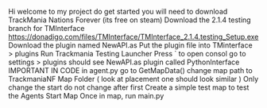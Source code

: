 Hi welcome to my project
do get started you will need to download
TrackMania Nations Forever (its free on steam)
Download the 2.1.4 testing branch for TMInterface https://donadigo.com/files/TMInterface/TMInterface_2.1.4.testing_Setup.exe
Download the plugin named NewAPI.as
Put the plugin file into TMinterface > plugins 
Run Trackmania Testing Launcher
Press ` to open consol
go to settings > plugins
should see NewAPI.as plugin called PythonInterface
IMPORTANT IN CODE
in agent.py go to GetMapData() change map path to TrackmaniaNF Map Folder ( look at placement one should look similar )
Only change the start do not change after first
Create a simple test map to test the Agents
Start Map
Once in map, run main.py
